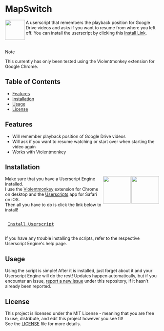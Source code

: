 # MapSwitch

<img align="left" height="65vw" src="https://repository-images.githubusercontent.com/700134394/f0dedbe2-036b-4993-b4f9-1c9e60c597f7">

A userscript that remembers the playback position for Google Drive videos and asks if you want to resume from where you left off. You can install the userscript by clicking this [Install Link](https://raw.githubusercontent.com/Oshanotter/Resume-Drive-Video/main/Resume-Drive-Video.user.js).

</br>

> [!NOTE]  
> This currently has only been tested using the Violentmonkey extension for Google Chrome.
## Table of Contents

- [Features](#features)
- [Installation](#installation)
- [Usage](#usage)
- [License](#license)

## Features

- Will remember playback position of Google Drive videos
- Will ask if you want to resume watching or start over when starting the video again
- Works with Violentmonkey

## Installation
<a href="https://apps.apple.com/xk/app/userscripts/id1463298887">
<img align="right" height="90vw" src="https://is1-ssl.mzstatic.com/image/thumb/Purple116/v4/e1/bf/c0/e1bfc04c-2745-5942-dcfc-e5f73d7874ad/AppIcon-85-220-4-2x.png/460x0w.webp">
</a>
<a href="https://chromewebstore.google.com/detail/violentmonkey/jinjaccalgkegednnccohejagnlnfdag">
<img align="right" height="90vw" src="https://violentmonkey.github.io/static/vm-6437e4e5a400c6eff1c23ead4d549b0a.png">
</a>


Make sure that you have a Userscript Engine installed.  
I use the [Violentmonkey](https://chromewebstore.google.com/detail/violentmonkey/jinjaccalgkegednnccohejagnlnfdag) extension for Chrome on desktop and the [Userscripts](https://apps.apple.com/xk/app/userscripts/id1463298887) app for Safari on iOS.  
Then all you have to do is click the link below to install!  

<kbd> <br> [Install Userscript](https://raw.githubusercontent.com/Oshanotter/Resume-Drive-Video/main/Resume-Drive-Video.user.js) <br> </kbd>

If you have any trouble installing the scripts, refer to the respective Userscript Engine's help page.

## Usage

Using the script is simple! After it is installed, just forget about it and your Userscript Engine will do the rest!
Updates happen automatically, but if you encounter an issue, [report a new issue](../../issues) under this repository, if it hasn't already been reported. 

## License

This project is licensed under the MIT License - meaning that you are free to use, distribute, and edit this project however you see fit!  
See the [LICENSE](./LICENSE) file for more details.
